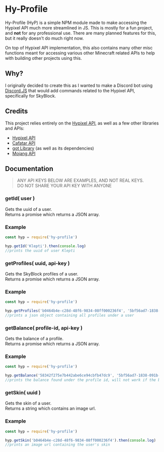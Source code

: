 # Hy-Profile

Hy-Profile (HyP) is a simple NPM module made to make accessing the Hypixel API much more streamlined in JS. This is mostly for a fun project, and **not** for any professional use. There are many planned features for this, but it really doesn't do much right now.  

On top of Hypixel API implementation, this also contains many other misc functions meant for accessing various other Minecraft related APIs to help with building other projects using this.

## Why?

I originally decided to create this as I wanted to make a Discord bot using [Discord.JS](https://discord.js.org) that would add commands related to the Hypixel API, specifically for SkyBlock.

## Credits

This project relies entirely on the [Hypixel API](https://api.hypixel.net), as well as a few other libraries and APIs:

- [Hypixel API](https://api.hypixel.net)
- [Cafatar API](https://crafatar.com)
- [got Library](https://github.com/sindresorhus/got) (as well as its dependencies)
- [Mojang API](https://wiki.vg/Mojang_API)

## Documentation

> ANY API KEYS BELOW ARE EXAMPLES, AND NOT REAL KEYS.  
> DO NOT SHARE YOUR API KEY WITH ANYONE

### **getId( user )**  

Gets the uuid of a user.  
Returns a promise which returns a JSON array.

### Example

```js
const hyp = require('hy-profile')

hyp.getId('Klepti').then(console.log)
//prints the uuid of user Klepti
```

### **getProfiles( uuid, api-key )**  

Gets the SkyBlock profiles of a user.  
Returns a promise which returns a JSON array.  

### Example

```js
const hyp = require('hy-profile')

hyp.getProfiles('b0464b4e-c28d-48f6-9834-08ff000236f4', '5bf56ad7-1838-091b-a174-5ce065b55c74').then(console.log)
//prints a json object containing all profiles under a user
```

### **getBalance( profile-id, api-key )**  

Gets the balance of a profile.  
Returns a promise which returns a JSON array.

### Example

```js
const hyp = require('hy-profile')

hyp.getBalance('58342f275e7b442abe6ce94cbfb47dc9', '5bf56ad7-1838-091b-a174-5ce065b55c74').then(console.log)
//prints the balance found under the profile id, will not work if the banking API is not enabled on the profile
```

### **getSkin( uuid )**  

Gets the skin of a user.  
Returns a string which contains an image url.

### Example

```js
const hyp = require('hy-profile')

hyp.getSkin('b0464b4e-c28d-48f6-9834-08ff000236f4').then(console.log)
//prints an image url containing the user's skin
```

